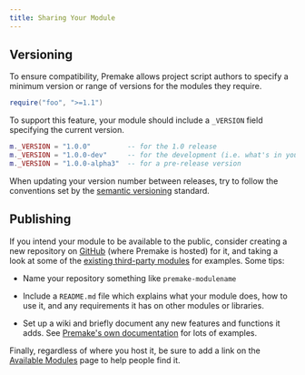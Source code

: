 ```yaml
---
title: Sharing Your Module
---
```


## Versioning

To ensure compatibility, Premake allows project script authors to specify a minimum version or range of versions for the modules they require.

```lua
require("foo", ">=1.1")
```

To support this feature, your module should include a `_VERSION` field specifying the current version.

```lua
m._VERSION = "1.0.0"         -- for the 1.0 release
m._VERSION = "1.0.0-dev"     -- for the development (i.e. what's in your code repository) version
m._VERSION = "1.0.0-alpha3"  -- for a pre-release version
```

When updating your version number between releases, try to follow the conventions set by the [semantic versioning](http://semver.org) standard.

## Publishing

If you intend your module to be available to the public, consider creating a new repository on [GitHub](http://github.com/) (where Premake is hosted) for it, and taking a look at some of the [existing third-party modules](modules) for examples. Some tips:

* Name your repository something like `premake-modulename`

* Include a `README.md` file which explains what your module does, how to use it, and any requirements it has on other modules or libraries.

* Set up a wiki and briefly document any new features and functions it adds. See [Premake's own documentation](https://github.com/premake/premake-core/wiki) for lots of examples.

Finally, regardless of where you host it, be sure to add a link on the [Available Modules](modules) page to help people find it.
